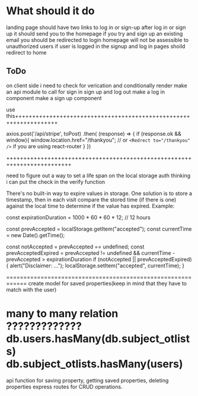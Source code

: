 # What should it do

landing page should have two links to log in or sign-up
after log in or sign up it should send you to the homepage
if you try and sign up an existing email you should be redirected to login
homepage will not be assessible to unauthorized users
if user is logged in the signup and log in pages shoild redirect to home

## ToDo

on client side i need to check for verication and conditionally render
make an api module to call for sign in sign up and log out
make a log in component
make a sign up component

use this++++++++++++++++++++++++++++++++++++++++++++++++++++++++++++++++++

axios.post('/api/stripe', toPost)
.then( (response) => {
  if (response.ok && window){
    window.location.href="/thankyou";
    // or `<Redrect to="/thankyou" />` if you are using react-router
  }
})

+++++++++++++++++++++++++++++++++++++++++++++++++++++++++++++++++++++++++

need to figure out a way to set a life span on the local storage auth thinking i can put the  check in the verify function

There's no built-in way to expire values in storage. One solution is to store a timestamp, then in each visit compare the stored time (if there is one) against the local time to determine if the value has expired. Example:

const expirationDuration = 1000 * 60 * 60 * 12; // 12 hours

const prevAccepted = localStorage.getItem("accepted");
const currentTime = new Date().getTime();

const notAccepted = prevAccepted == undefined;
const prevAcceptedExpired = prevAccepted != undefined && currentTime - prevAccepted > expirationDuration
if (notAccepted || prevAcceptedExpired) {
  alert("Disclaimer: ...");
  localStorage.setItem("accepted", currentTime);
}

============================================================
create model for saved properties(keep in mind that they have to match with the user)

many to many relation
?????????????
db.users.hasMany(db.subject_otlists)
db.subject_otlists.hasMany(users)
==========================================================

api function for saving property, getting saved properties, deleting properties
express routes for CRUD operations.